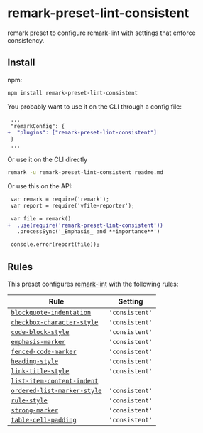 <!--This file is generated-->

# remark-preset-lint-consistent

remark preset to configure remark-lint with settings that enforce consistency.

## Install

npm:

```sh
npm install remark-preset-lint-consistent
```

You probably want to use it on the CLI through a config file:

```diff
 ...
 "remarkConfig": {
+  "plugins": ["remark-preset-lint-consistent"]
 }
 ...
```

Or use it on the CLI directly

```sh
remark -u remark-preset-lint-consistent readme.md
```

Or use this on the API:

```diff
 var remark = require('remark');
 var report = require('vfile-reporter');

 var file = remark()
+  .use(require('remark-preset-lint-consistent'))
   .processSync('_Emphasis_ and **importance**')

 console.error(report(file));
```

## Rules

This preset configures [remark-lint](https://github.com/wooorm/remark-lint) with the following rules:

| Rule                                                                                                                            | Setting        |
| ------------------------------------------------------------------------------------------------------------------------------- | -------------- |
| [`blockquote-indentation`](https://github.com/wooorm/remark-lint/tree/master/packages/remark-lint-blockquote-indentation)       | `'consistent'` |
| [`checkbox-character-style`](https://github.com/wooorm/remark-lint/tree/master/packages/remark-lint-checkbox-character-style)   | `'consistent'` |
| [`code-block-style`](https://github.com/wooorm/remark-lint/tree/master/packages/remark-lint-code-block-style)                   | `'consistent'` |
| [`emphasis-marker`](https://github.com/wooorm/remark-lint/tree/master/packages/remark-lint-emphasis-marker)                     | `'consistent'` |
| [`fenced-code-marker`](https://github.com/wooorm/remark-lint/tree/master/packages/remark-lint-fenced-code-marker)               | `'consistent'` |
| [`heading-style`](https://github.com/wooorm/remark-lint/tree/master/packages/remark-lint-heading-style)                         | `'consistent'` |
| [`link-title-style`](https://github.com/wooorm/remark-lint/tree/master/packages/remark-lint-link-title-style)                   | `'consistent'` |
| [`list-item-content-indent`](https://github.com/wooorm/remark-lint/tree/master/packages/remark-lint-list-item-content-indent)   |                |
| [`ordered-list-marker-style`](https://github.com/wooorm/remark-lint/tree/master/packages/remark-lint-ordered-list-marker-style) | `'consistent'` |
| [`rule-style`](https://github.com/wooorm/remark-lint/tree/master/packages/remark-lint-rule-style)                               | `'consistent'` |
| [`strong-marker`](https://github.com/wooorm/remark-lint/tree/master/packages/remark-lint-strong-marker)                         | `'consistent'` |
| [`table-cell-padding`](https://github.com/wooorm/remark-lint/tree/master/packages/remark-lint-table-cell-padding)               | `'consistent'` |

